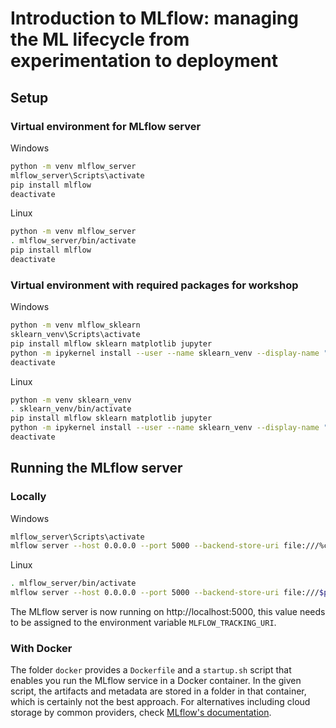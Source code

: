 # Introduction to MLflow: managing the ML lifecycle from experimentation to deployment

## Setup
### Virtual environment for MLflow server
Windows
```bash
python -m venv mlflow_server
mlflow_server\Scripts\activate
pip install mlflow
deactivate
```
Linux
```bash
python -m venv mlflow_server
. mlflow_server/bin/activate
pip install mlflow
deactivate
```

### Virtual environment with required packages for workshop 
Windows
```bash
python -m venv mlflow_sklearn
sklearn_venv\Scripts\activate
pip install mlflow sklearn matplotlib jupyter
python -m ipykernel install --user --name sklearn_venv --display-name "Python (MLflow sklearn)"
deactivate
```
Linux
```bash
python -m venv sklearn_venv
. sklearn_venv/bin/activate
pip install mlflow sklearn matplotlib jupyter
python -m ipykernel install --user --name sklearn_venv --display-name "Python (MLflow sklearn)"
deactivate
```

## Running the MLflow server
### Locally
Windows
```bash
mlflow_server\Scripts\activate
mlflow server --host 0.0.0.0 --port 5000 --backend-store-uri file:///%cd%\mlruns --default-artifact-root file:/%cd%\mlruns
```
Linux
```bash
. mlflow_server/bin/activate
mlflow server --host 0.0.0.0 --port 5000 --backend-store-uri file:///$pwd/mlruns --default-artifact-root file:/$pwd/mlruns
```
The MLflow server is now running on http://localhost:5000, this value needs to be assigned to the environment variable `MLFLOW_TRACKING_URI`.

### With Docker
The folder `docker` provides a `Dockerfile` and a `startup.sh` script that enables you run the MLflow service in a Docker container. In the given script, the artifacts and metadata are stored in a folder in that container, which is certainly not the best approach. For alternatives including cloud storage by common providers, check [MLflow's documentation](https://mlflow.org/docs/latest/tracking.html#mlflow-tracking-servers).
